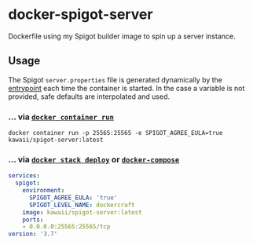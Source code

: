 # docker-spigot-server
Dockerfile using my Spigot builder image to spin up a server instance.

## Usage

The Spigot `server.properties` file is generated dynamically by the [entrypoint](docker-entrypoint.sh#L10-L44) each time the container is started. In the case a variable is not provided, safe defaults are interpolated and used.

### ... via [`docker container run`](https://docs.docker.com/engine/reference/commandline/container_run/)

```
docker container run -p 25565:25565 -e SPIGOT_AGREE_EULA=true kawaii/spigot-server:latest
```

### ... via [`docker stack deploy`](https://docs.docker.com/engine/reference/commandline/stack_deploy/) or [`docker-compose`](https://github.com/docker/compose)

```yaml
services:
  spigot:
    environment:
      SPIGOT_AGREE_EULA: 'true'
      SPIGOT_LEVEL_NAME: dockercraft
    image: kawaii/spigot-server:latest
    ports:
    - 0.0.0.0:25565:25565/tcp
version: '3.7'
```
